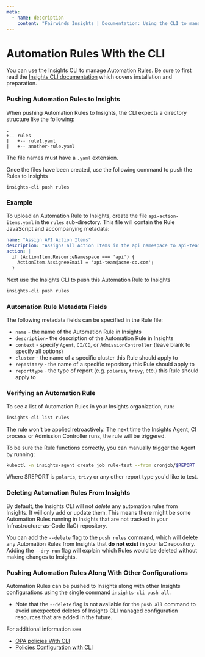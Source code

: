 ```yaml
---
meta:
  - name: description
    content: "Fairwinds Insights | Documentation: Using the CLI to manage Automation Rules in Insights"
---
```

# Automation Rules With the CLI

You can use the Insights CLI to manage Automation Rules.
Be sure to first read the [Insights CLI documentation](/configure/cli/cli) which covers installation and preparation.

### Pushing Automation Rules to Insights
When pushing Automation Rules to Insights, the CLI expects a directory structure like the following:

```
.
+-- rules
|   +-- rule1.yaml
|   +-- another-rule.yaml
```

The file names must have a `.yaml` extension.

Once the files have been created, use the following command to push the Rules to Insights
```
insights-cli push rules
```

### Example
To upload an Automation Rule to Insights, create the file `api-action-items.yaml` in the `rules` sub-directory. This file will contain the
Rule JavaScript and accompanying metadata:

```yaml
name: "Assign API Action Items"
description: "Assigns all Action Items in the api namespace to api-team@acme-co.com"
action: |
  if (ActionItem.ResourceNamespace === 'api') {
    ActionItem.AssigneeEmail = 'api-team@acme-co.com';
  }
```

Next use the Insights CLI to push this Automation Rule to Insights

```bash
insights-cli push rules
```

### Automation Rule Metadata Fields
The following metadata fields can be specified in the Rule file:

* `name` - the name of the Automation Rule in Insights
* `description`- the description of the Automation Rule in Insights
* `context` - specify `Agent`, `CI/CD`, or `AdmissionController` (leave blank to specify all options)
* `cluster` - the name of a specific cluster this Rule should apply to
* `repository` - the name of a specific repository this Rule should apply to
* `reporttype` - the type of report (e.g. `polaris`, `trivy`, etc.) this Rule should apply to

### Verifying an Automation Rule
To see a list of Automation Rules in your Insights organization, run:

```bash
insights-cli list rules
```

The rule won't be applied retroactively. The next time the Insights Agent, CI process or Admission Controller runs, the rule will be triggered.

To be sure the Rule functions correctly, you can manually trigger the Agent by running:

```bash
kubectl -n insights-agent create job rule-test --from cronjob/$REPORT
```

Where $REPORT is `polaris`, `trivy` or any other report type you'd like to test.

### Deleting Automation Rules From Insights
By default, the Insights CLI will not _delete_ any automation rules from Insights. It will
only add or update them.
This means there might be some Automation Rules running in Insights that are not
tracked in your Infrastructure-as-Code (IaC) repository.

You can add the `--delete` flag to the `push rules` command, which
will delete any Automation Rules from Insights that **do not exist** in your IaC repository. Adding the `--dry-run` flag will explain which Rules would be deleted without making changes to Insights.

### Pushing Automation Rules Along With Other Configurations
Automation Rules can be pushed to Insights along with other Insights configurations using the single command `insights-cli push all`.

* Note that the `--delete` flag is not available for the `push all` command to avoid unexpected deletes of Insights CLI managed configuration resources that are added in the future.

For additional information see
* [OPA policies With CLI](/configure/cli/opa)
* [Policies Configuration with CLI](/configure/cli/settings)